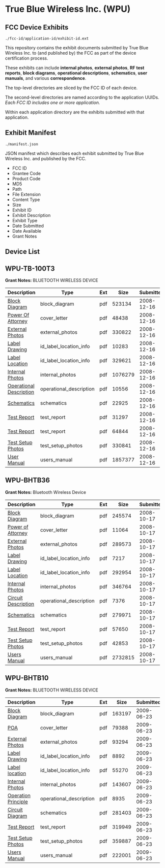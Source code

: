# True Blue Wireless Inc. (WPU)
## FCC Device Exhibits

```
./fcc-id/application-id/exhibit-id.ext
```

This repository contains the exhibit documents submitted by True Blue Wireless Inc. to (and published by) the FCC as part of the device certification process.

These exhibits can include **internal photos**, **external photos**, **RF test reports**, **block diagrams**, **operational descriptions**, **schematics**, **user manuals**, and various **correspondence**.

The top-level directories are sliced by the FCC ID of each device.

The second-level directories are named according to the application UUIDs. *Each FCC ID includes one or more application.*

Within each application directory are the exhibits submitted with that application. 

## Exhibit Manifest

```
./manifest.json
```

JSON manifest which describes each exhibit submitted by True Blue Wireless Inc. and published by the FCC.

- FCC ID
- Grantee Code
- Product Code
- MD5
- Path
- File Extension
- Content Type
- Size
- Exhibit ID
- Exhibit Description
- Exhibit Type
- Date Submitted
- Date Available
- Grant Notes

## Device List
## WPU-TB-100T3
**Grant Notes:** BLUETOOTH WIRELESS DEVICE

| Description | Type | Ext | Size | Submitted | Available |
| ----------- | ---- | --- | ---- | --------- | --------- |
| [Block Diagram](WPU-TB-100T3/9e3ff8be1fb9d3e389680df180b90900/1044690.pdf) | block_diagram | pdf | 523134 | 2008-12-16 | 2008-12-16 |
| [Power Of Attorney](WPU-TB-100T3/9e3ff8be1fb9d3e389680df180b90900/1044695.pdf) | cover_letter | pdf | 48438 | 2008-12-16 | 2008-12-16 |
| [External Photos](WPU-TB-100T3/9e3ff8be1fb9d3e389680df180b90900/1044692.pdf) | external_photos | pdf | 330822 | 2008-12-16 | 2008-12-16 |
| [Label Drawing](WPU-TB-100T3/9e3ff8be1fb9d3e389680df180b90900/1044693.pdf) | id_label_location_info | pdf | 10283 | 2008-12-16 | 2008-12-16 |
| [Label Location](WPU-TB-100T3/9e3ff8be1fb9d3e389680df180b90900/1044694.pdf) | id_label_location_info | pdf | 329621 | 2008-12-16 | 2008-12-16 |
| [Internal Photos](WPU-TB-100T3/9e3ff8be1fb9d3e389680df180b90900/1044699.pdf) | internal_photos | pdf | 1076279 | 2008-12-16 | 2008-12-16 |
| [Operational Description](WPU-TB-100T3/9e3ff8be1fb9d3e389680df180b90900/1044697.pdf) | operational_description | pdf | 10556 | 2008-12-16 | 2008-12-16 |
| [Schematics](WPU-TB-100T3/9e3ff8be1fb9d3e389680df180b90900/1044691.pdf) | schematics | pdf | 22925 | 2008-12-16 | 2008-12-16 |
| [Test Report](WPU-TB-100T3/9e3ff8be1fb9d3e389680df180b90900/1044689.pdf) | test_report | pdf | 31297 | 2008-12-16 | 2008-12-16 |
| [Test Report](WPU-TB-100T3/9e3ff8be1fb9d3e389680df180b90900/1044700.pdf) | test_report | pdf | 64844 | 2008-12-16 | 2008-12-16 |
| [Test Setup Photos](WPU-TB-100T3/9e3ff8be1fb9d3e389680df180b90900/1044696.pdf) | test_setup_photos | pdf | 330841 | 2008-12-16 | 2008-12-16 |
| [User Manual](WPU-TB-100T3/9e3ff8be1fb9d3e389680df180b90900/1044698.pdf) | users_manual | pdf | 1857377 | 2008-12-16 | 2008-12-16 |
## WPU-BHTB36
**Grant Notes:** Bluetooth Wireless Device

| Description | Type | Ext | Size | Submitted | Available |
| ----------- | ---- | --- | ---- | --------- | --------- |
| [Block Diagram](WPU-BHTB36/237d11768658ee8cc1cb72995452f57d/1016924.pdf) | block_diagram | pdf | 245574 | 2008-10-17 | 2008-10-17 |
| [Power of Attorney](WPU-BHTB36/237d11768658ee8cc1cb72995452f57d/1016930.pdf) | cover_letter | pdf | 11064 | 2008-10-17 | 2008-10-17 |
| [External Photos](WPU-BHTB36/237d11768658ee8cc1cb72995452f57d/1016926.pdf) | external_photos | pdf | 289573 | 2008-10-17 | 2008-10-17 |
| [Label Drawing](WPU-BHTB36/237d11768658ee8cc1cb72995452f57d/1016928.pdf) | id_label_location_info | pdf | 7217 | 2008-10-17 | 2008-10-17 |
| [Label Location](WPU-BHTB36/237d11768658ee8cc1cb72995452f57d/1016929.pdf) | id_label_location_info | pdf | 292954 | 2008-10-17 | 2008-10-17 |
| [Internal Photos](WPU-BHTB36/237d11768658ee8cc1cb72995452f57d/1016927.pdf) | internal_photos | pdf | 346764 | 2008-10-17 | 2008-10-17 |
| [Circuit Description](WPU-BHTB36/237d11768658ee8cc1cb72995452f57d/1016925.pdf) | operational_description | pdf | 7376 | 2008-10-17 | 2008-10-17 |
| [Schematics](WPU-BHTB36/237d11768658ee8cc1cb72995452f57d/1016931.pdf) | schematics | pdf | 279971 | 2008-10-17 | 2008-10-17 |
| [Test Report](WPU-BHTB36/237d11768658ee8cc1cb72995452f57d/1016932.pdf) | test_report | pdf | 57650 | 2008-10-17 | 2008-10-17 |
| [Test Setup Photos](WPU-BHTB36/237d11768658ee8cc1cb72995452f57d/1016933.pdf) | test_setup_photos | pdf | 42853 | 2008-10-17 | 2008-10-17 |
| [Users Manual](WPU-BHTB36/237d11768658ee8cc1cb72995452f57d/1016934.pdf) | users_manual | pdf | 2732815 | 2008-10-17 | 2008-10-17 |
## WPU-BHTB10
**Grant Notes:** BLUETOOTH WIRELESS DEVICE

| Description | Type | Ext | Size | Submitted | Available |
| ----------- | ---- | --- | ---- | --------- | --------- |
| [Block Diagram](WPU-BHTB10/ba4ec300deb3d157ffbcedd437a0938f/1127969.pdf) | block_diagram | pdf | 163197 | 2009-06-23 | 2009-06-23 |
| [POA](WPU-BHTB10/ba4ec300deb3d157ffbcedd437a0938f/1127976.pdf) | cover_letter | pdf | 79388 | 2009-06-23 | 2009-06-23 |
| [External Photos](WPU-BHTB10/ba4ec300deb3d157ffbcedd437a0938f/1127971.pdf) | external_photos | pdf | 93294 | 2009-06-23 | 2009-06-23 |
| [Label Drawing](WPU-BHTB10/ba4ec300deb3d157ffbcedd437a0938f/1127973.pdf) | id_label_location_info | pdf | 8892 | 2009-06-23 | 2009-06-23 |
| [Label location](WPU-BHTB10/ba4ec300deb3d157ffbcedd437a0938f/1127974.pdf) | id_label_location_info | pdf | 55270 | 2009-06-23 | 2009-06-23 |
| [Internal Photos](WPU-BHTB10/ba4ec300deb3d157ffbcedd437a0938f/1127972.pdf) | internal_photos | pdf | 143607 | 2009-06-23 | 2009-06-23 |
| [Operation Principle](WPU-BHTB10/ba4ec300deb3d157ffbcedd437a0938f/1127975.pdf) | operational_description | pdf | 8935 | 2009-06-23 | 2009-06-23 |
| [Circuit Diagram](WPU-BHTB10/ba4ec300deb3d157ffbcedd437a0938f/1127970.pdf) | schematics | pdf | 281403 | 2009-06-23 | 2009-06-23 |
| [Test Report](WPU-BHTB10/ba4ec300deb3d157ffbcedd437a0938f/1127979.pdf) | test_report | pdf | 319949 | 2009-06-23 | 2009-06-23 |
| [Test Setup Photos](WPU-BHTB10/ba4ec300deb3d157ffbcedd437a0938f/1127977.pdf) | test_setup_photos | pdf | 359887 | 2009-06-23 | 2009-06-23 |
| [Users Manual](WPU-BHTB10/ba4ec300deb3d157ffbcedd437a0938f/1127981.pdf) | users_manual | pdf | 222001 | 2009-06-23 | 2009-06-23 |
